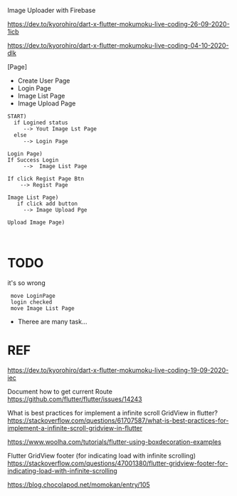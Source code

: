 Image Uploader with Firebase


https://dev.to/kyorohiro/dart-x-flutter-mokumoku-live-coding-26-09-2020-1icb

https://dev.to/kyorohiro/dart-x-flutter-mokumoku-live-coding-04-10-2020-dlk


[Page]

- Create User Page
- Login Page
- Image List Page
- Image Upload Page

```
START)
  if Logined status 
     --> Yout Image Lst Page
  else
     --> Login Page

Login Page) 
If Success Login
     -->  Image List Page

If click Regist Page Btn
    --> Regist Page

Image List Page)
   if click add button 
     --> Image Upload Pge

Upload Image Page)
 
   
```


# TODO
it's so wrong 

```
 move LoginPage
 login checked 
 move Image List Page
```



- Theree are many task...
  





# REF

https://dev.to/kyorohiro/dart-x-flutter-mokumoku-live-coding-19-09-2020-iec


Document how to get current Route
https://github.com/flutter/flutter/issues/14243


What is best practices for implement a infinite scroll GridView in flutter?
https://stackoverflow.com/questions/61707587/what-is-best-practices-for-implement-a-infinite-scroll-gridview-in-flutter


https://www.woolha.com/tutorials/flutter-using-boxdecoration-examples


Flutter GridView footer (for indicating load with infinite scrolling)
https://stackoverflow.com/questions/47001380/flutter-gridview-footer-for-indicating-load-with-infinite-scrolling


https://blog.chocolapod.net/momokan/entry/105

